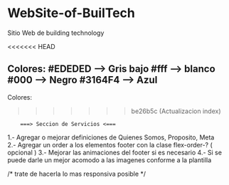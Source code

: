 # WebSite-of-BuilTech
Sitio Web de building technology

<<<<<<< HEAD

Colores: 
#EDEDED --> Gris bajo
#fff    --> blanco
#000    --> Negro
#3164F4 --> Azul
----------------------

Colores:

>>>>>>> be26b5c (Actualizacion index)

        ===> Seccion de Servicios <===

1.- Agregar o mejorar definiciones de Quienes Somos, Proposito, Meta        
2.- Agregar un order a los elementos footer con la clase flex-order-? ( opcional )
3.- Mejorar las animaciones del footer si es necesario
4.- Si se puede darle un mejor acomodo a las imagenes conforme a la plantilla

/* trate de hacerla lo mas responsiva posible */
